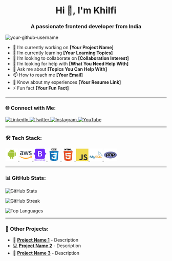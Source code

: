 <h1 align="center">Hi 👋, I'm Khilfi</h1>
<h3 align="center">A passionate frontend developer from India</h3>

<p align="left"> <img src="https://komarev.com/ghpvc/?username=KuroMKh&label=Profile%20views&color=0e75b6&style=flat" alt="your-github-username" /> </p>

- 🔭 I’m currently working on **[Your Project Name]**  
- 🌱 I’m currently learning **[Your Learning Topics]**  
- 👯 I’m looking to collaborate on **[Collaboration Interest]**  
- 🤝 I’m looking for help with **[What You Need Help With]**  
- 💬 Ask me about **[Topics You Can Help With]**  
- 📫 How to reach me **[Your Email]**  
- 📄 Know about my experiences **[Your Resume Link]**  
- ⚡ Fun fact **[Your Fun Fact]**  

---

### 🌐 Connect with Me:
<p align="left">
  <a href="https://linkedin.com/in/your-profile" target="_blank">
    <img align="center" src="https://cdn.jsdelivr.net/npm/simple-icons@3.13.0/icons/linkedin.svg" alt="LinkedIn" height="30" width="40" />
  </a>
  <a href="https://twitter.com/your-profile" target="_blank">
    <img align="center" src="https://cdn.jsdelivr.net/npm/simple-icons@3.13.0/icons/twitter.svg" alt="Twitter" height="30" width="40" />
  </a>
  <a href="https://instagram.com/your-profile" target="_blank">
    <img align="center" src="https://cdn.jsdelivr.net/npm/simple-icons@3.13.0/icons/instagram.svg" alt="Instagram" height="30" width="40" />
  </a>
  <a href="https://www.youtube.com/c/your-channel" target="_blank">
    <img align="center" src="https://cdn.jsdelivr.net/npm/simple-icons@3.13.0/icons/youtube.svg" alt="YouTube" height="30" width="40" />
  </a>
</p>

---

### 🛠 Tech Stack:
<p align="left">
  <a href="https://developer.android.com" target="_blank">
    <img src="https://raw.githubusercontent.com/devicons/devicon/master/icons/android/android-original-wordmark.svg" alt="Android" width="40" height="40"/>
  </a>
  <a href="https://aws.amazon.com" target="_blank">
    <img src="https://raw.githubusercontent.com/devicons/devicon/master/icons/amazonwebservices/amazonwebservices-original-wordmark.svg" alt="AWS" width="40" height="40"/>
  </a>
  <a href="https://getbootstrap.com" target="_blank">
    <img src="https://raw.githubusercontent.com/devicons/devicon/master/icons/bootstrap/bootstrap-plain-wordmark.svg" alt="Bootstrap" width="40" height="40"/>
  </a>
  <a href="https://www.w3schools.com/css/" target="_blank">
    <img src="https://raw.githubusercontent.com/devicons/devicon/master/icons/css3/css3-original-wordmark.svg" alt="CSS3" width="40" height="40"/>
  </a>
  <a href="https://www.w3.org/html/" target="_blank">
    <img src="https://raw.githubusercontent.com/devicons/devicon/master/icons/html5/html5-original-wordmark.svg" alt="HTML5" width="40" height="40"/>
  </a>
  <a href="https://developer.mozilla.org/en-US/docs/Web/JavaScript" target="_blank">
    <img src="https://raw.githubusercontent.com/devicons/devicon/master/icons/javascript/javascript-original.svg" alt="JavaScript" width="40" height="40"/>
  </a>
  <a href="https://www.mysql.com/" target="_blank">
    <img src="https://raw.githubusercontent.com/devicons/devicon/master/icons/mysql/mysql-original-wordmark.svg" alt="MySQL" width="40" height="40"/>
  </a>
  <a href="https://www.php.net" target="_blank">
    <img src="https://raw.githubusercontent.com/devicons/devicon/master/icons/php/php-original.svg" alt="PHP" width="40" height="40"/>
  </a>
</p>

---

### 📊 GitHub Stats:
<p align="left">
  <img src="https://github-readme-stats.vercel.app/api?username=your-github-username&show_icons=true&theme=dark" alt="GitHub Stats" />
</p>

<p align="left">
  <img src="https://github-readme-streak-stats.herokuapp.com/?user=your-github-username&theme=dark" alt="GitHub Streak" />
</p>

<p align="left">
  <img src="https://github-readme-stats.vercel.app/api/top-langs/?username=your-github-username&layout=compact&theme=dark" alt="Top Languages" />
</p>

---

### 🔗 Other Projects:
- 🚀 **[Project Name 1](#)** - Description  
- 💻 **[Project Name 2](#)** - Description  
- 📱 **[Project Name 3](#)** - Description  


